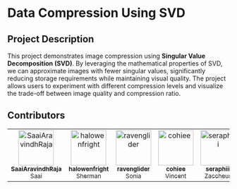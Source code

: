 # Data Compression Using SVD

## Project Description

This project demonstrates image compression using **Singular Value Decomposition (SVD)**. By leveraging the mathematical properties of SVD, we can approximate images with fewer singular values, significantly reducing storage requirements while maintaining visual quality. The project allows users to experiment with different compression levels and visualize the trade-off between image quality and compression ratio.

## Contributors

<table>
	<tr>
			<td align="center">
				<a href="https://github.com/SaaiAravindhRaja">
					<img src="https://github.com/SaaiAravindhRaja.png" width="80" alt="SaaiAravindhRaja"/><br/>
					<sub><b>SaaiAravindhRaja</b></sub><br/>
					<sub>Saai</sub>
				</a>
			</td>
			<td align="center">
				<a href="https://github.com/halowenfright">
					<img src="https://github.com/halowenfright.png" width="80" alt="halowenfright"/><br/>
					<sub><b>halowenfright</b></sub><br/>
					<sub>Sherman</sub>
				</a>
			</td>
			<td align="center">
				<a href="https://github.com/ravenglider">
					<img src="https://github.com/ravenglider.png" width="80" alt="ravenglider"/><br/>
					<sub><b>ravenglider</b></sub><br/>
					<sub>Sonia</sub>
				</a>
			</td>
			<td align="center">
				<a href="https://github.com/cohiee">
					<img src="https://github.com/cohiee.png" width="80" alt="cohiee"/><br/>
					<sub><b>cohiee</b></sub><br/>
					<sub>Vincent</sub>
				</a>
			</td>
			<td align="center">
				<a href="https://github.com/seraphiii">
					<img src="https://github.com/seraphiii.png" width="80" alt="seraphiii"/><br/>
					<sub><b>seraphiii</b></sub><br/>
					<sub>Zaccheus</sub>
				</a>
			</td>
			<td align="center">
				<a href="https://github.com/Ridheema776">
					<img src="https://github.com/Ridheema776.png" width="80" alt="Ridheema776"/><br/>
					<sub><b>Ridheema776</b></sub><br/>
					<sub>Ridheema</sub>
				</a>
			</td>
	</tr>
</table>

